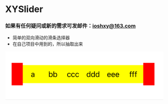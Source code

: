 # XYSlider
### 如果有任何疑问或新的需求可发邮件：ioshxy@163.com

- 简单的双向滑动的滑条选择器
- 在自己项目中用到的，所以抽取出来

![image](https://github.com/iOSyan/XYSlider/blob/master/preview.gif?raw=true) 
